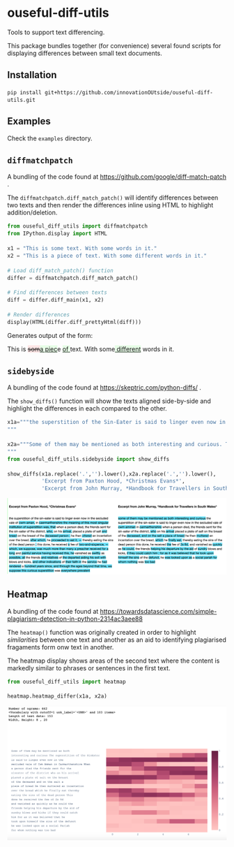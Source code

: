 # ouseful-diff-utils

Tools to support text differencing.

This package bundles together (for convenience) several found scripts for displaying differences between small text documents.

## Installation

`pip install git+https://github.com/innovationOUtside/ouseful-diff-utils.git`

## Examples

Check the `examples` directory.

## `diffmatchpatch`

A bundling of the code found at https://github.com/google/diff-match-patch .

The `diffmatchpatch.diff_match_patch()` will identify differences between two texts and then render the differences inline using HTML to highlight addition/deletion.

```python
from ouseful_diff_utils import diffmatchpatch
from IPython.display import HTML

x1 = "This is some text. With some words in it."
x2 = "This is a piece of text. With some different words in it."

# Load diff_match_patch() function
differ = diffmatchpatch.diff_match_patch()

# Find differences between texts
diff = differ.diff_main(x1, x2)

# Render differences
display(HTML(differ.diff_prettyHtml(diff)))
```

Generates output of the form:

<div><span>This is </span><del style="background:#ffe6e6;">som</del><ins style="background:#e6ffe6;">a piec</ins><span>e </span><ins style="background:#e6ffe6;">of </ins><span>text. With some</span><ins style="background:#e6ffe6;"> different</ins><span> words in it.</span></div>

## `sidebyside`

A bundling of the code found at https://skeptric.com/python-diffs/ .

The `show_diffs()` function will show the texts aligned side-by-side and highlight the differences in each compared to the other.

```python
x1a="""the superstition of the Sin-Eater is said to linger even now in the secluded vale of Cwm-Aman, in Caermarthenshire. The meaning of this most singular institution of superstition was, that when a person died, the friends sent for the Sin-Eater of the district, who, on his arrival, placed a plate of salt and bread on the breast of the deceased person ; he then uttered an incantation over the bread, after which, he proceeded to eat it, — thereby eating the sins of the dead person ; this done, he received a fee of two-and-sixpence, — which, we suppose, was much more than many a preacher received for a long and painful service. Having received this, he vanished as swiftly as possible, all the friends and relatives of the departed aiding his exit with blows and kicks, and other indications of their faith in the service he had rendered. A hundred years since, and through the ages beyond that time, we suppose this curious superstition was everywhere prevalent.
"""

x2a="""Some of them may be mentioned as both interesting and curious. The superstition of the Sin-Eater is said to linger even now in the secluded vale of Cwm Amman in Carmarthenshire. When a person died, the friends sent for the sin-eater of the district, who on his arrival placed a plate of salt on the breast of the deceased, and on the salt a piece of bread. He then muttered an incantation over the bread, which he finally eat, thereby eating the sins of the dead person. This done, he received the fee of 2s. 6d., and vanished as quickly as he could, the friends helping his departure by the aid of sundry blows and kicks, if they could catch him ; for as it was believed that he took upon himself the sins of the defunct, he was looked upon as a social Pariah for whom nothing was too bad.
"""
from ouseful_diff_utils.sidebyside import show_diffs

show_diffs(x1a.replace('.','').lower(),x2a.replace('.','').lower(),
           'Excerpt from Paxton Hood, *Christmas Evans*',
           'Excerpt from John Murray, *Handbook for Travellers in South Wales*')
```

![](images/side-by-side.png)
## Heatmap

A bundling of the code found at https://towardsdatascience.com/simple-plagiarism-detection-in-python-2314ac3aee88

The `heatmap()` function was originally created in order to highlight *similarities* between one text and another as an aid to identifying plagiarised fragaments form onw text in another.

The heatmap display shows areas of the second text where the content is markedly similar to phrases or sentences in the first text.

```python
from ouseful_diff_utils import heatmap

heatmap.heatmap_differ(x1a, x2a)
```

![](images/heatmap.png)